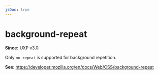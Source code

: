 ```yaml
---
jsDoc: true
---
```

# background-repeat

**Since:**  UXP v3.0

Only `no-repeat` is supported for background repetition.

**See**: https://developer.mozilla.org/en/docs/Web/CSS/background-repeat

